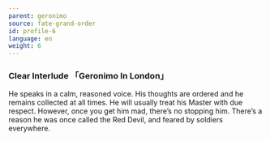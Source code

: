 ```yaml
---
parent: geronimo
source: fate-grand-order
id: profile-6
language: en
weight: 6
---
```


### Clear Interlude 「Geronimo In London」

He speaks in a calm, reasoned voice.
His thoughts are ordered and he remains collected at all times.
He will usually treat his Master with due respect.
However, once you get him mad, there’s no stopping him.
There’s a reason he was once called the Red Devil, and feared by soldiers everywhere.
